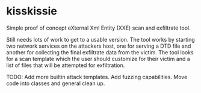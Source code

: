 # kisskissie
Simple proof of concept eXternal Xml Entity (XXE) scan and exfiltrate tool.

Still needs lots of work to get to a usable version.
The tool works by starting two network services on the attackers host, one for serving a DTD file and another for collecting the final exfiltrate data from the victim.
The tool looks for a scan template which the user should customize for their victim and a list of files that will be attempted for exfiltration.

TODO: Add more builtin attack templates.
Add fuzzing capabilities.
Move code into classes and general clean up.
